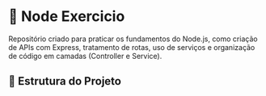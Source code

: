 # 🧠 Node Exercicio

Repositório criado para praticar os fundamentos do Node.js, como criação de APIs com Express, tratamento de rotas, uso de serviços e organização de código em camadas (Controller e Service).

## 📁 Estrutura do Projeto

